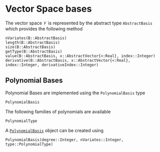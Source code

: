 # Vector Space bases

The vector space $\mathcal{V}$ is represented by the abstract type `AbstractBasis` which provides the following method

```@docs
nVariates(B::AbstractBasis)
length(B::AbstractBasis)
size(B::AbstractBasis)
getType(B::AbstractBasis)
value(B::AbstractBasis, x::AbstractVector{<:Real}, index::Integer)
derivative(B::AbstractBasis, x::AbstractVector{<:Real}, index::Integer, derivativeIndex::Integer)
```

## Polynomial Bases

Polynomial Bases are implemented using the `PolynomialBasis` type

```@docs
PolynomialBasis
```

The following families of polynomials are available

```@docs
PolynomialType
```

A [`PolynomialBasis`](@ref) object can be created using

```@docs
PolynomialBasis(degree::Integer, nVariates::Integer, type::PolynomialType)
```
